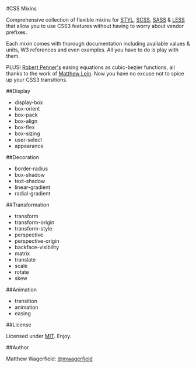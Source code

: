 #CSS Mixins

Comprehensive collection of flexible mixins for [STYL][styl], [SCSS][sass], [SASS][sass] & [LESS][less] that allow you to use CSS3 features without having to worry about vendor prefixes.

Each mixin comes with thorough documentation including available values & units, W3 references and even examples. All you have to do is play with them.

PLUS! [Robert Penner's][robertpenner] easing equations as cubic-bezier functions, all thanks to the work of [Matthew Lein][matthewlein]. Now you have no excuse not to spice up your CSS3 transitions.

##Display

* display-box
* box-orient
* box-pack
* box-align
* box-flex
* box-sizing
* user-select
* appearance

##Decoration

* border-radius
* box-shadow
* text-shadow
* linear-gradient
* radial-gradient

##Transformation

* transform
* transform-origin
* transform-style
* perspective
* perspective-origin
* backface-visibility
* matrix
* translate
* scale
* rotate
* skew

##Animation

* transition
* animation
* easing

##License

Licensed under [MIT][mit]. Enjoy.

##Author

Matthew Wagerfield: [@mwagerfield][twitter]

[mit]: http://www.opensource.org/licenses/mit-license.php
[twitter]: https://twitter.com/mwagerfield
[robertpenner]: http://robertpenner.com/
[matthewlein]: http://matthewlein.com/ceaser/
[styl]: http://learnboost.github.com/stylus/
[sass]: http://sass-lang.com/
[less]: http://lesscss.org/